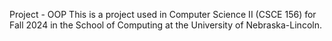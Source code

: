 Project - OOP
This is a project used in Computer Science II (CSCE 156) for Fall 2024 in the School of Computing at the University of Nebraska-Lincoln.
